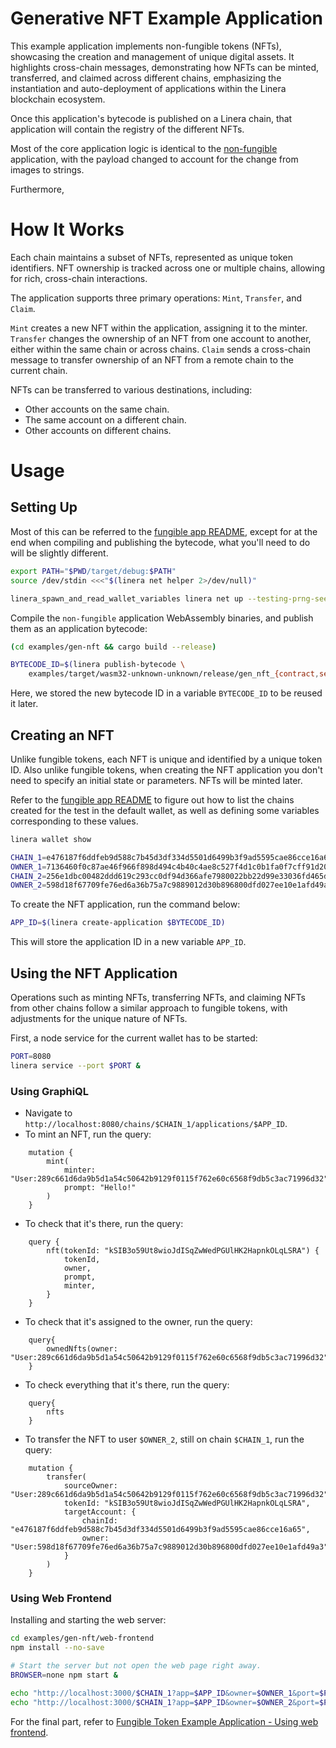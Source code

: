 <!-- cargo-rdme start -->

# Generative NFT Example Application

This example application implements non-fungible tokens (NFTs), showcasing the creation and management of unique digital assets. It highlights cross-chain messages, demonstrating how NFTs can be minted, transferred, and claimed across different chains, emphasizing the instantiation and auto-deployment of applications within the Linera blockchain ecosystem.

Once this application's bytecode is published on a Linera chain, that application will contain the registry of the different NFTs.

Most of the core application logic is identical to the [non-fungible](../non-fungible) application, with the payload changed to account for the change from images to strings.

Furthermore,

# How It Works

Each chain maintains a subset of NFTs, represented as unique token identifiers. NFT ownership is tracked across one or multiple chains, allowing for rich, cross-chain interactions.

The application supports three primary operations: `Mint`, `Transfer`, and `Claim`.

`Mint` creates a new NFT within the application, assigning it to the minter.
`Transfer` changes the ownership of an NFT from one account to another, either within the same chain or across chains.
`Claim` sends a cross-chain message to transfer ownership of an NFT from a remote chain to the current chain.

NFTs can be transferred to various destinations, including:

- Other accounts on the same chain.
- The same account on a different chain.
- Other accounts on different chains.

# Usage

## Setting Up

Most of this can be referred to the [fungible app README](https://github.com/linera-io/linera-protocol/blob/main/examples/fungible/README.md#setting-up), except for at the end when compiling and publishing the bytecode, what you'll need to do will be slightly different.

```bash
export PATH="$PWD/target/debug:$PATH"
source /dev/stdin <<<"$(linera net helper 2>/dev/null)"

linera_spawn_and_read_wallet_variables linera net up --testing-prng-seed 37
```

Compile the `non-fungible` application WebAssembly binaries, and publish them as an application bytecode:

```bash
(cd examples/gen-nft && cargo build --release)

BYTECODE_ID=$(linera publish-bytecode \
    examples/target/wasm32-unknown-unknown/release/gen_nft_{contract,service}.wasm)
```

Here, we stored the new bytecode ID in a variable `BYTECODE_ID` to be reused it later.

## Creating an NFT

Unlike fungible tokens, each NFT is unique and identified by a unique token ID. Also unlike fungible tokens, when creating the NFT application you don't need to specify an initial state or parameters. NFTs will be minted later.

Refer to the [fungible app README](https://github.com/linera-io/linera-protocol/blob/main/examples/fungible/README.md#creating-a-token) to figure out how to list the chains created for the test in the default wallet, as well as defining some variables corresponding to these values.

```bash
linera wallet show

CHAIN_1=e476187f6ddfeb9d588c7b45d3df334d5501d6499b3f9ad5595cae86cce16a65  # default chain for the wallet
OWNER_1=7136460f0c87ae46f966f898d494c4b40c4ae8c527f4d1c0b1fa0f7cff91d20f  # owner of chain 1
CHAIN_2=256e1dbc00482ddd619c293cc0df94d366afe7980022bb22d99e33036fd465dd  # another chain in the wallet
OWNER_2=598d18f67709fe76ed6a36b75a7c9889012d30b896800dfd027ee10e1afd49a3  # owner of chain 2
```

To create the NFT application, run the command below:

```bash
APP_ID=$(linera create-application $BYTECODE_ID)
```

This will store the application ID in a new variable `APP_ID`.

## Using the NFT Application

Operations such as minting NFTs, transferring NFTs, and claiming NFTs from other chains follow a similar approach to fungible tokens, with adjustments for the unique nature of NFTs.

First, a node service for the current wallet has to be started:

```bash
PORT=8080
linera service --port $PORT &
```

### Using GraphiQL

- Navigate to `http://localhost:8080/chains/$CHAIN_1/applications/$APP_ID`.
- To mint an NFT, run the query:
```gql,uri=http://localhost:8080/chains/$CHAIN_1/applications/$APP_ID
    mutation {
        mint(
            minter: "User:289c661d6da9b5d1a54c50642b9129f0115f762e60c6568f9db5c3ac71996d32",
            prompt: "Hello!"
        )
    }
```
- To check that it's there, run the query:
```gql,uri=http://localhost:8080/chains/$CHAIN_1/applications/$APP_ID
    query {
        nft(tokenId: "kSIB3o59Ut8wioJdISqZwWedPGUlHK2HapnkOLqLSRA") {
            tokenId,
            owner,
            prompt,
            minter,
        }
    }
```
- To check that it's assigned to the owner, run the query:
```gql,uri=http://localhost:8080/chains/$CHAIN_1/applications/$APP_ID
    query{
        ownedNfts(owner: "User:289c661d6da9b5d1a54c50642b9129f0115f762e60c6568f9db5c3ac71996d32")
    }
```
- To check everything that it's there, run the query:
```gql,uri=http://localhost:8080/chains/$CHAIN_1/applications/$APP_ID
    query{
        nfts
    }
```
- To transfer the NFT to user `$OWNER_2`, still on chain `$CHAIN_1`, run the query:
```gql,uri=http://localhost:8080/chains/$CHAIN_1/applications/$APP_ID
    mutation {
        transfer(
            sourceOwner: "User:289c661d6da9b5d1a54c50642b9129f0115f762e60c6568f9db5c3ac71996d32",
            tokenId: "kSIB3o59Ut8wioJdISqZwWedPGUlHK2HapnkOLqLSRA",
            targetAccount: {
                chainId: "e476187f6ddfeb9d588c7b45d3df334d5501d6499b3f9ad5595cae86cce16a65",
                owner: "User:598d18f67709fe76ed6a36b75a7c9889012d30b896800dfd027ee10e1afd49a3"
            }
        )
    }
```

### Using Web Frontend

Installing and starting the web server:

```bash
cd examples/gen-nft/web-frontend
npm install --no-save

# Start the server but not open the web page right away.
BROWSER=none npm start &
```

```bash
echo "http://localhost:3000/$CHAIN_1?app=$APP_ID&owner=$OWNER_1&port=$PORT"
echo "http://localhost:3000/$CHAIN_1?app=$APP_ID&owner=$OWNER_2&port=$PORT"
```

For the final part, refer to [Fungible Token Example Application - Using web frontend](https://github.com/linera-io/linera-protocol/blob/main/examples/fungible/README.md#using-web-frontend).

<!-- cargo-rdme end -->
